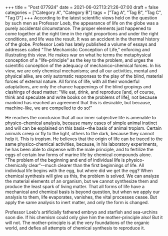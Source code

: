 +++
title = "Post 077924"
date = 2021-06-02T13:21:26-07:00
draft = false
categories = ["Category A", "Category B"]
tags = ["Tag A", "Tag B", "Tag C", "Tag D"]
+++
According to the latest scientific views held on the question by such men as Professor Loeb, the appearance of life on the globe was a purely accidental circumstance. The proper elements just happened to come together at the right time in the right proportions and under the right conditions, and life was the result. It was an accident in the thermal history of the globe. Professor Loeb has lately published a volume of essays and addresses called "The Mechanistic Conception of Life," enforcing and illustrating this view. He makes war on what he terms the metaphysical conception of a "life-principle" as the key to the problem, and urges the scientific conception of the adequacy of mechanico-chemical forces. In his view, we are only chemical mechanisms; and all our activities, mental and physical alike, are only automatic responses to the play of the blind, material forces of external nature. All forms of life, with all their wonderful adaptations, are only the chance happenings of the blind gropings and clashings of dead matter: "We eat, drink, and reproduce [and, of course, think and speculate and write books on the problems of life], not because mankind has reached an agreement that this is desirable, but because, machine-like, we are compelled to do so!"

He reaches the conclusion that all our inner subjective life is amenable to physico-chemical analysis, because many cases of simple animal instinct and will can be explained on this basis--the basis of animal tropism. Certain animals creep or fly to the light, others to the dark, because they cannot help it. This is tropism. He believes that the origin of life can be traced to the same physico-chemical activities, because, in his laboratory experiments, he has been able to dispense with the male principle, and to fertilize the eggs of certain low forms of marine life by chemical compounds alone. "The problem of the beginning and end of individual life is physico-chemically clear"--much clearer than the first beginnings of life. All individual life begins with the egg, but where did we get the egg? When chemical synthesis will give us this, the problem is solved. We can analyze the material elements of an organism, but we cannot synthesize them and produce the least spark of living matter. That all forms of life have a mechanical and chemical basis is beyond question, but when we apply our analysis to them, life evaporates, vanishes, the vital processes cease. But apply the same analysis to inert matter, and only the form is changed.

Professor Loeb's artificially fathered embryo and starfish and sea-urchins soon die. If his chemism could only give him the mother-principle also! But it will not. The mother-principle is at the very foundations of the organic world, and defies all attempts of chemical synthesis to reproduce it.

